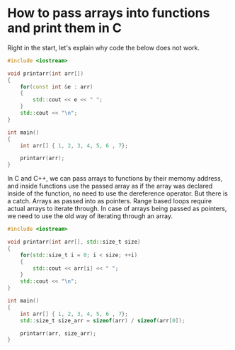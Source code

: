 # How to pass arrays into functions and print them in C

Right in the start, let's explain why code the below does not work.
```cpp
#include <iostream>

void printarr(int arr[])
{
    for(const int &e : arr)
    {
        std::cout << e << " ";
    }
    std::cout << "\n";
}

int main()
{
    int arr[] { 1, 2, 3, 4, 5, 6 , 7};

    printarr(arr);
}
```

In C and C++, we can pass arrays to functions by their memomy address, and inside functions use the passed array 
as if the array was declared inside of the function, no need to use the dereference operator. But there is a catch.
Arrays as passed into as pointers. Range based loops require actual arrays to iterate through. In case of arrays being
passed as pointers, we need to use the old way of iterating through an array.
```cpp
#include <iostream>

void printarr(int arr[], std::size_t size)
{
    for(std::size_t i = 0; i < size; ++i)
    {
        std::cout << arr[i] << " ";
    }
    std::cout << "\n";
}

int main()
{
    int arr[] { 1, 2, 3, 4, 5, 6 , 7};
    std::size_t size_arr = sizeof(arr) / sizeof(arr[0]);

    printarr(arr, size_arr);
}
```

